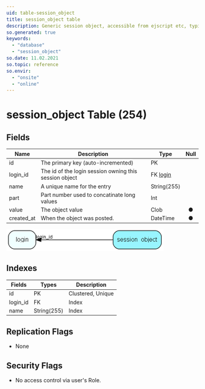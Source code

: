 ```yaml
---
uid: table-session_object
title: session_object table
description: Generic session object, accessible from ejscript etc, typically xml or name=value syntax, may be stored over several rows if big
so.generated: true
keywords:
  - "database"
  - "session_object"
so.date: 11.02.2021
so.topic: reference
so.envir:
  - "onsite"
  - "online"
---
```


# session\_object Table (254)

## Fields

| Name | Description | Type | Null |
|------|-------------|------|:----:|
|id|The primary key (auto-incremented)|PK| |
|login\_id|The id of the login session owning this session object|FK [login](login.md)| |
|name|A unique name for the entry|String(255)| |
|part|Part number used to concatinate long values|Int| |
|value|The object value|Clob|&#x25CF;|
|created\_at|When the object was posted.|DateTime|&#x25CF;|


![session_object table relationship diagram](./media/session_object.png)

## Indexes

| Fields | Types | Description |
|--------|-------|-------------|
|id |PK |Clustered, Unique |
|login\_id |FK |Index |
|name |String(255) |Index |

## Replication Flags

* None

## Security Flags

* No access control via user's Role.

